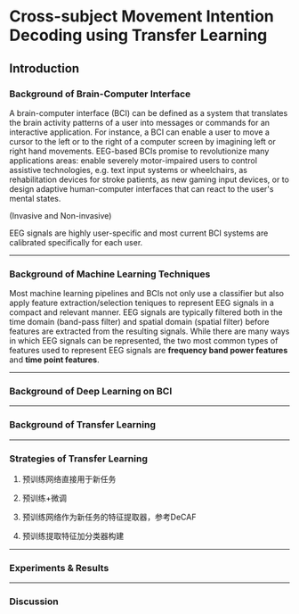 # Cross-subject Movement Intention Decoding using Transfer Learning 

## Introduction

### Background of Brain-Computer Interface 

A brain-computer interface (BCI) can be defined as a system that translates the brain activity patterns of a user into messages or commands for an interactive application. For instance, a BCI can enable a user to move a cursor to the left or to the right of a computer screen by imagining left or right hand movements. EEG-based BCIs promise to revolutionize many applications areas: enable severely motor-impaired users to control assistive technologies, e.g. text input systems or wheelchairs, as rehabilitation devices for stroke patients, as new gaming input devices, or to design adaptive human-computer interfaces that can react to the user's mental states. 

(Invasive and Non-invasive)

EEG signals are highly user-specific and most current BCI systems are calibrated specifically for each user. 

---

### Background of Machine Learning Techniques

Most machine learning pipelines and BCIs not only use a classifier but also apply feature extraction/selection teniques to represent EEG signals in a compact and relevant manner. EEG signals are typically filtered both in the time domain (band-pass filter) and spatial domain (spatial filter) before features are extracted from the resulting signals. While there are many ways in which EEG signals can be represented, the two most common types of features used to represent EEG signals are **frequency band power features** and **time point features**.





---

### Background of Deep Learning on BCI 

---

### Background of Transfer Learning 

---

### Strategies of Transfer Learning 

1. 预训练网络直接用于新任务

2. 预训练+微调

3. 预训练网络作为新任务的特征提取器，参考DeCAF

4. 预训练提取特征加分类器构建

---

### Experiments & Results

---

### Discussion 
